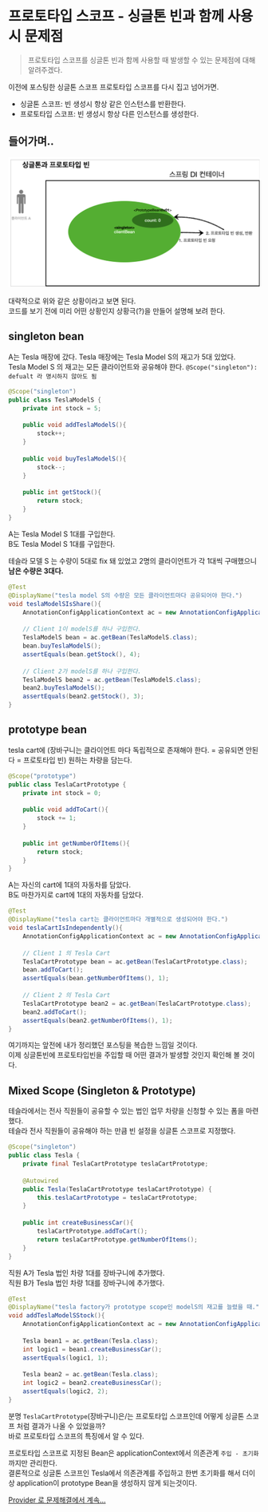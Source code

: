 # 프로토타입 스코프 - 싱글톤 빈과 함께 사용시 문제점
> 프로토타입 스코프를 싱글톤 빈과 함께 사용할 때 발생할 수 있는 문제점에 대해 알려주겠다.

이전에 포스팅한 싱글톤 스코프 프로토타입 스코프를 다시 집고 넘어가면.
* 싱글톤 스코프: 빈 생성시 항상 같은 인스턴스를 반환한다.
* 프로토타입 스코프: 빈 생성시 항상 다른 인스턴스를 생성한다.

## 들어가며..

<img src="../../img/mixed-scope.png" width="700px">

대략적으로 위와 같은 상황이라고 보면 된다.  
코드를 보기 전에 미리 어떤 상황인지 상황극(?)을 만들어 설명해 보려 한다.

## singleton bean

A는 Tesla 매장에 갔다. Tesla 매장에는 Tesla Model S의 재고가 5대 있었다.  
Tesla Model S 의 재고는 모든 클라이언트와 공유해야 한다. `@Scope("singleton"): defualt 라 명시하지 않아도 됨`
```java
@Scope("singleton")
public class TeslaModelS {
    private int stock = 5;

    public void addTeslaModelS(){
        stock++;
    }

    public void buyTeslaModelS(){
        stock--;
    }

    public int getStock(){
        return stock;
    }
}
```

A는 Tesla Model S 1대를 구입한다.  
B도 Tesla Model S 1대를 구입한다.  

테슬라 모델 S 는 수량이 5대로 fix 돼 있었고 2명의 클라이언트가 각 1대씩 구매했으니 **남은 수량은 3대다.**
```java
@Test
@DisplayName("tesla model S의 수량은 모든 클라이언트마다 공유되어야 한다.")
void teslaModelSIsShare(){
    AnnotationConfigApplicationContext ac = new AnnotationConfigApplicationContext(TeslaModelS.class);

    // Client 1이 modelS를 하나 구입한다.
    TeslaModelS bean = ac.getBean(TeslaModelS.class);
    bean.buyTeslaModelS();
    assertEquals(bean.getStock(), 4);

    // Client 2가 modelS를 하나 구입한다.
    TeslaModelS bean2 = ac.getBean(TeslaModelS.class);
    bean2.buyTeslaModelS();
    assertEquals(bean2.getStock(), 3);
}
```

## prototype bean

tesla cart에 (장바구니는 클라이언트 마다 독립적으로 존재해야 한다. = 공유되면 안된다 = 프로토타입 빈) 원하는 차량을 담는다.  

```java
@Scope("prototype")
public class TeslaCartPrototype {
    private int stock = 0;

    public void addToCart(){
        stock += 1;
    }

    public int getNumberOfItems(){
        return stock;
    }
}
```

A는 자신의 cart에 1대의 자동차를 담았다.  
B도 마찬가지로 cart에 1대의 자동차를 담았다.

```java
@Test
@DisplayName("tesla cart는 클라이언트마다 개별적으로 생성되어야 한다.")
void teslaCartIsIndependently(){
    AnnotationConfigApplicationContext ac = new AnnotationConfigApplicationContext(TeslaCartPrototype.class);

    // Client 1 의 Tesla Cart
    TeslaCartPrototype bean = ac.getBean(TeslaCartPrototype.class);
    bean.addToCart();
    assertEquals(bean.getNumberOfItems(), 1);

    // Client 2 의 Tesla Cart
    TeslaCartPrototype bean2 = ac.getBean(TeslaCartPrototype.class);
    bean2.addToCart();
    assertEquals(bean2.getNumberOfItems(), 1);
}
```

여기까지는 앞전에 내가 정리했던 포스팅을 복습한 느낌일 것이다.  
이제 싱글톤빈에 프로토타입빈을 주입할 때 어떤 결과가 발생할 것인지 확인해 볼 것이다.

## Mixed Scope (Singleton & Prototype)

테슬라에서는 전사 직원들이 공유할 수 있는 법인 업무 차량을 신청할 수 있는 폼을 마련했다.  
테슬라 전사 직원들이 공유해야 하는 만큼 빈 설정을 싱글톤 스코프로 지정했다.  


```java
@Scope("singleton")
public class Tesla {
    private final TeslaCartPrototype teslaCartPrototype;

    @Autowired
    public Tesla(TeslaCartPrototype teslaCartPrototype) {
        this.teslaCartPrototype = teslaCartPrototype;
    }

    public int createBusinessCar(){
        teslaCartPrototype.addToCart();
        return teslaCartPrototype.getNumberOfItems();
    }
}
```

직원 A가 Tesla 법인 차량 1대를 장바구니에 추가했다.  
직원 B가 Tesla 법인 차량 1대를 장바구니에 추가했다.  

```java
@Test
@DisplayName("tesla factory가 prototype scope인 modelS의 재고를 늘렸을 때.")
void addTeslaModelSStock(){
    AnnotationConfigApplicationContext ac = new AnnotationConfigApplicationContext(Tesla.class, TeslaCartPrototype.class);

    Tesla bean1 = ac.getBean(Tesla.class);
    int logic1 = bean1.createBusinessCar();
    assertEquals(logic1, 1);

    Tesla bean2 = ac.getBean(Tesla.class);
    int logic2 = bean2.createBusinessCar();
    assertEquals(logic2, 2);
}
```

분명 `TeslaCartPrototype`(장바구니)은/는 프로토타입 스코프인데 어떻게 싱글톤 스코프 처럼 결과가 나올 수 있었을까?  
바로 프로토타입 스코프의 특징에서 알 수 있다.  

프로토타입 스코프로 지정된 Bean은 applicationContext에서 의존관계 `주입 - 초기화` 까지만 관리한다.  
결론적으로 싱글톤 스코프인 Tesla에서 의존관계를 주입하고 한번 초기화를 해서 더이상 application이 prototype Bean을 생성하지 않게 되는것이다.

[Provider 로 문제해결에서 계속...](./solve-with-provider.md)
